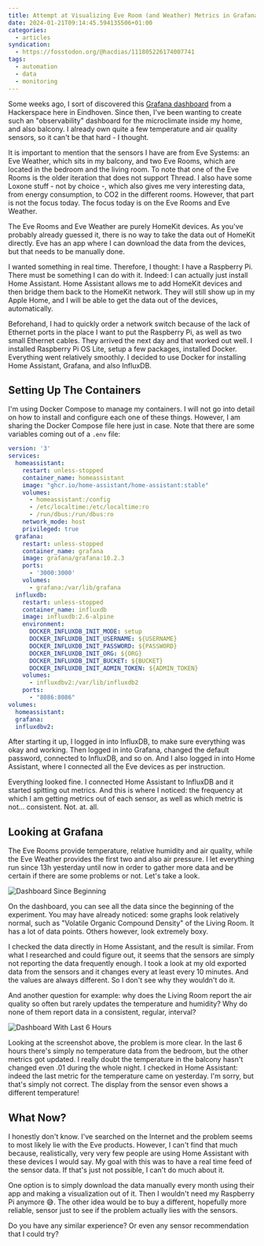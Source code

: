 ```yaml
---
title: Attempt at Visualizing Eve Room (and Weather) Metrics in Grafana
date: 2024-01-21T09:14:45.594135506+01:00
categories:
  - articles
syndication:
  - https://fosstodon.org/@hacdias/111805226174007741
tags:
  - automation
  - data
  - monitoring
---
```


Some weeks ago, I sort of discovered this [Grafana dashboard](https://grafana.hackalot.nl/d/de4inWnZk/hackalot?orgId=1&refresh=5m) from a Hackerspace here in Eindhoven. Since then, I've been wanting to create such an "observability" dashboard for the microclimate inside my home, and also balcony. I already own quite a few temperature and air quality sensors, so it can't be that hard - I thought.

<!--more-->

It is important to mention that the sensors I have are from Eve Systems: an Eve Weather, which sits in my balcony, and two Eve Rooms, which are located in the bedroom and the living room. To note that one of the Eve Rooms is the older iteration that does not support Thread. I also have some Loxone stuff - not by choice -, which also gives me very interesting data, from energy consumption, to CO2 in the different rooms. However, that part is not the focus today. The focus today is on the Eve Rooms and Eve Weather.

The Eve Rooms and Eve Weather are purely HomeKit devices. As you've probably already guessed it, there is no way to take the data out of HomeKit directly. Eve has an app where I can download the data from the devices, but that needs to be manually done.

I wanted something in real time. Therefore, I thought: I have a Raspberry Pi. There must be something I can do with it. Indeed: I can actually just install Home Assistant. Home Assistant allows me to add HomeKit devices and then bridge them back to the HomeKit network. They will still show up in my Apple Home, and I will be able to get the data out of the devices, automatically.

Beforehand, I had to quickly order a network switch because of the lack of Ethernet ports in the place I want to put the Raspberry Pi, as well as two small Ethernet cables. They arrived the next day and that worked out well. I installed Raspberry Pi OS Lite, setup a few packages, installed Docker. Everything went relatively smoothly. I decided to use Docker for installing Home Assistant, Grafana, and also InfluxDB.

## Setting Up The Containers

I'm using Docker Compose to manage my containers. I will not go into detail on how to install and configure each one of these things. However, I am sharing the Docker Compose file here just in case. Note that there are some variables coming out of a `.env` file:

```yaml
version: '3'
services:
  homeassistant:
    restart: unless-stopped
    container_name: homeassistant
    image: "ghcr.io/home-assistant/home-assistant:stable"
    volumes:
      - homeassistant:/config
      - /etc/localtime:/etc/localtime:ro
      - /run/dbus:/run/dbus:ro
    network_mode: host
    privileged: true
  grafana:
    restart: unless-stopped
    container_name: grafana
    image: grafana/grafana:10.2.3
    ports:
      - '3000:3000'
    volumes:
      - grafana:/var/lib/grafana
  influxdb:
    restart: unless-stopped
    container_name: influxdb
    image: influxdb:2.6-alpine
    environment:
      DOCKER_INFLUXDB_INIT_MODE: setup
      DOCKER_INFLUXDB_INIT_USERNAME: ${USERNAME}
      DOCKER_INFLUXDB_INIT_PASSWORD: ${PASSWORD}
      DOCKER_INFLUXDB_INIT_ORG: ${ORG}
      DOCKER_INFLUXDB_INIT_BUCKET: ${BUCKET}
      DOCKER_INFLUXDB_INIT_ADMIN_TOKEN: ${ADMIN_TOKEN}
    volumes:
      - influxdbv2:/var/lib/influxdb2
    ports:
      - "8086:8086"
volumes:
  homeassistant:
  grafana:
  influxdbv2:
```

After starting it up, I logged in into InfluxDB, to make sure everything was okay and working. Then logged in into Grafana, changed the default password, connected to InfluxDB, and so on. And I also logged in into Home Assistant, where I connected all the Eve devices as per instruction.

Everything looked fine. I connected Home Assistant to InfluxDB and it started spitting out metrics. And this is where I noticed: the frequency at which I am getting metrics out of each sensor, as well as which metric is not... consistent. Not. at. all.

## Looking at Grafana

The Eve Rooms provide temperature, relative humidity and air quality, while the Eve Weather provides the first two and also air pressure. I let everything run since 13h yesterday until now in order to gather more data and be certain if there are some problems or not. Let's take a look.

![Dashboard Since Beginning](cdn:/2024-01-grafana-home?class=fw)

On the dashboard, you can see all the data since the beginning of the experiment. You may have already noticed: some graphs look relatively normal, such as "Volatile Organic Compound Density" of the Living Room. It has a lot of data points. Others however, look extremely boxy.

I checked the data directly in Home Assistant, and the result is similar. From what I researched and could figure out, it seems that the sensors are simply not reporting the data frequently enough. I took a look at my old exported data from the sensors and it changes every at least every 10 minutes. And the values are always different. So I don't see why they wouldn't do it.

And another question for example: why does the Living Room report the air quality so often but rarely updates the temperature and humidity? Why do none of them report data in a consistent, regular, interval?

![Dashboard With Last 6 Hours](cdn:/2024-01-grafana-home-6h?class=fw)

Looking at the screenshot above, the problem is more clear. In the last 6 hours there's simply no temperature data from the bedroom, but the other metrics got updated. I really doubt the temperature in the balcony hasn't changed even .01 during the whole night. I checked in Home Assistant: indeed the last metric for the temperature came on yesterday. I'm sorry, but that's simply not correct. The display from the sensor even shows a different temperature!

## What Now?

I honestly don't know. I've searched on the Internet and the problem seems to most likely lie with the Eve products. However, I can't find that much because, realistically, very very few people are using Home Assistant with these devices I would say. My goal with this was to have a real time feed of the sensor data. If that's just not possible, I can't do much about it.

One option is to simply download the data manually every month using their app and making a visualization out of it. Then I wouldn't need my Raspberry Pi anymore 😅. The other idea would be to buy a different, hopefully more reliable, sensor just to see if the problem actually lies with the sensors.

Do you have any similar experience? Or even any sensor recommendation that I could try?
